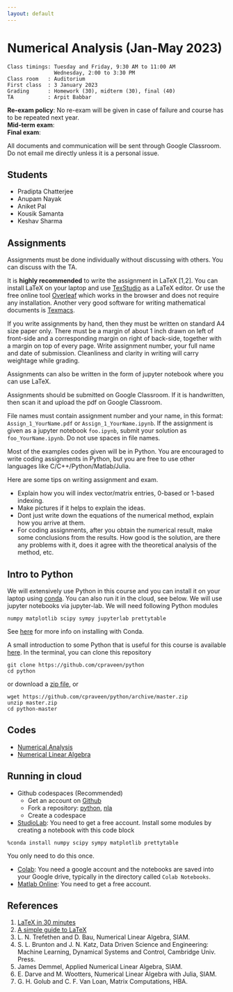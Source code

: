 ```yaml
---
layout: default
---
```


# Numerical Analysis (Jan-May 2023)

```text
Class timings: Tuesday and Friday, 9:30 AM to 11:00 AM  
               Wednesday, 2:00 to 3:30 PM
Class room   : Auditorium  
First class  : 3 January 2023  
Grading      : Homework (30), midterm (30), final (40)  
TA           : Arpit Babbar  
```

**Re-exam policy**: No re-exam will be given in case of failure and course has to be repeated next year.  
**Mid-term exam**:  
**Final exam**:

All documents and communication will be sent through Google Classroom. Do not email me directly unless it is a personal issue.

## Students

* Pradipta Chatterjee
* Anupam Nayak
* Aniket Pal
* Kousik Samanta
* Keshav Sharma

## Assignments

Assignments must be done individually without discussing with others. You can discuss with the TA.

It is **highly recommended** to write the assignment in LaTeX [1,2]. You can install LaTeX on your laptop and use [TexStudio](http://www.texstudio.org) as a LaTeX editor. Or use the free online tool [Overleaf](http://www.overleaf.com) which works in the browser and does not require any installation. Another very good software for writing mathematical documents is [Texmacs](http://www.texmacs.org).

If you write assignments by hand, then they must be written on standard A4 size paper only. There must be a margin of about 1 inch drawn on left of front-side and a corresponding margin on right of back-side, together with a margin on top of every page. Write assignment number, your full name and date of submission. Cleanliness and clarity in writing will carry weightage while grading.

Assignments can also be written in the form of jupyter notebook where you can use LaTeX.

Assignments should be submitted on Google Classroom. If it is handwritten, then scan it and upload the pdf on Google Classroom.

File names must contain assignment number and your name, in this format: `Assign_1_YourName.pdf` or `Assign_1_YourName.ipynb`. If the assignment is given as a jupyter notebook `foo.ipynb`, submit your solution as `foo_YourName.ipynb`. Do not use spaces in file names.

Most of the examples codes given will be in Python. You are encouraged to write coding assignments in Python, but you are free to use other languages like C/C++/Python/Matlab/Julia.

Here are some tips on writing assignment and exam.

* Explain how you will index vector/matrix entries, 0-based or 1-based indexing. 
* Make pictures if it helps to explain the ideas.
* Dont just write down the equations of the numerical method, explain how you arrive at them.
* For coding assignments, after you obtain the numerical result, make some conclusions from the results. How good is the solution, are there any problems with it, does it agree with the theoretical analysis of the method, etc.

## Intro to Python

We will extensively use Python in this course and you can install it on your laptop using [conda](https://github.com/conda-forge/miniforge). You can also run it in the cloud, see below. We will use jupyter notebooks via jupyter-lab. We will need following Python modules

```text
numpy matplotlib scipy sympy jupyterlab prettytable
```
See [here](comp/conda.html) for more info on installing with Conda.

A small introduction to some Python that is useful for this course is available [here](https://github.com/cpraveen/python). In the terminal, you can clone this repository

```shell
git clone https://github.com/cpraveen/python
cd python
```

or download a [zip file](https://github.com/cpraveen/python/archive/master.zip), or

```shell
wget https://github.com/cpraveen/python/archive/master.zip
unzip master.zip
cd python-master
```

## Codes

* [Numerical Analysis](http://www.github.com/cpraveen/na)
* [Numerical Linear Algebra](http://www.github.com/cpraveen/nla)

## Running in cloud

* Github codespaces (Recommended)
  * Get an account on [Github](https://www.github.com)
  * Fork a repository: [python](https://github.com/cpraveen/python), [nla](https://github.com/cpraveen/nla)
  * Create a codespace
* [StudioLab](https://studiolab.sagemaker.aws): You need to get a free account. Install some modules by creating a notebook with this code block
```shell
%conda install numpy scipy sympy matplotlib prettytable
```
You only need to do this once.
* [Colab](https://colab.research.google.com): You need a google account and the notebooks are saved into your Google drive, typically in the directory called `Colab Notebooks`.
* [Matlab Online](https://matlab.mathworks.com/): You need to get a free account.

## References

1. [LaTeX in 30 minutes](https://www.overleaf.com/learn/latex/Learn_LaTeX_in_30_minutes)
1. [A simple guide to LaTeX](https://latex-tutorial.com/tutorials)
1. L. N. Trefethen and D. Bau, Numerical Linear Algebra, SIAM.
1. S. L. Brunton and J. N. Katz, Data Driven Science and Engineering: Machine    Learning, Dynamical Systems and Control, Cambridge Univ. Press.
1. James Demmel, Applied Numerical Linear Algebra, SIAM.
1. E. Darve and M. Wootters, Numerical Linear Algebra with Julia, SIAM.
1. G. H. Golub and C. F. Van Loan, Matrix Computations, HBA.

